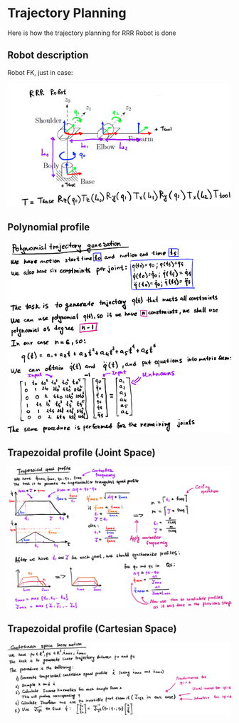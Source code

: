 # Trajectory Planning

Here is how the trajectory planning for RRR Robot is done

## Robot description

Robot FK, just in case:

![RRR Robot description](../images/rrr_robot_description.png)

## Polynomial profile

![Polynomial profile generation](../images/polynomial_trajectory_generation.png)

## Trapezoidal profile (Joint Space)

![Trapezoidal profile generation in joint space](../images/trapezoidal_trajectory_generation.png)

## Trapezoidal profile (Cartesian Space)

![Trapezoidal profile generation in cartesian space](../images/cartesian_profile_generation.png)